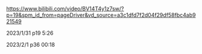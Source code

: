 https://www.bilibili.com/video/BV14T4y1z7sw/?p=19&spm_id_from=pageDriver&vd_source=a3c1dfd7f2d04f29df58fbc4ab921549

2023/1/31 p19 5:26

2023/2/1   p36 00:18